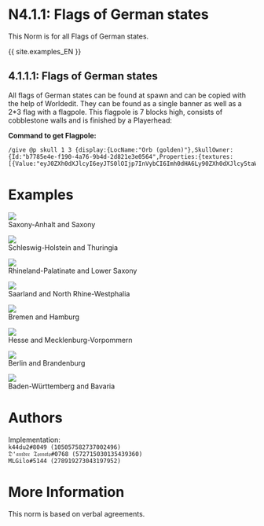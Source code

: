 # N4.1.1:  Flags of German states
This Norm is for all Flags of German states.

{{ site.examples_EN }}

## 4.1.1.1:  Flags of German states

All flags of German states can be found at spawn and can be copied with the help of Worldedit. They can be found as a single banner as well as a 2*3 flag with a flagpole. This flagpole is 7 blocks high, consists of cobblestone walls and is finished by a Playerhead:

**Command to get Flagpole:**
```
/give @p skull 1 3 {display:{LocName:"Orb (golden)"},SkullOwner:{Id:"b7785e4e-f190-4a76-9b4d-2d821e3e0564",Properties:{textures:[{Value:"eyJ0ZXh0dXJlcyI6eyJTS0lOIjp7InVybCI6Imh0dHA6Ly90ZXh0dXJlcy5taW5lY3JhZnQubmV0L3RleHR1cmUvNDUyZGNhNjhjOGY4YWY1MzNmYjczN2ZhZWVhY2JlNzE3Yjk2ODc2N2ZjMTg4MjRkYzJkMzdhYzc4OWZjNzcifX19"}]}}}
```

# Examples

![](https://i.imgur.com/QKSSRaJ.png)  
Saxony-Anhalt and Saxony

![](https://i.imgur.com/9fvUacg.png)  
Schleswig-Holstein and Thuringia

![](https://i.imgur.com/JZtYtRr.png)  
Rhineland-Palatinate and Lower Saxony

![](https://i.imgur.com/YrTEBtt.png)  
Saarland and North Rhine-Westphalia

![](https://i.imgur.com/Lg1h67n.png)  
Bremen and Hamburg

![](https://i.imgur.com/HcSp7ZI.png)  
Hesse and Mecklenburg-Vorpommern

![](https://i.imgur.com/Ai66P7A.png)  
Berlin and Brandenburg

![](https://i.imgur.com/v5Q6Scy.png)  
Baden-Württemberg and Bavaria

# Authors

Implementation:  
`k44du2#8049 (105057582737002496)`  
`𝔇'𝔞𝔪𝔡𝔯𝔢 𝔗𝔬𝔪𝔞𝔱𝔬#0768 (572715030135439360)`  
`MLGilo#5144 (278919273043197952)`

# More Information

This norm is based on verbal agreements.